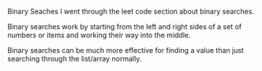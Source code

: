 Binary Seaches
I went through the leet code section about binary searches.

Binary searches work by starting from the left and right sides of a set of numbers or items and working their way into the middle.

Binary searches can be much more effective for finding a value than just searching through the list/array normally.
